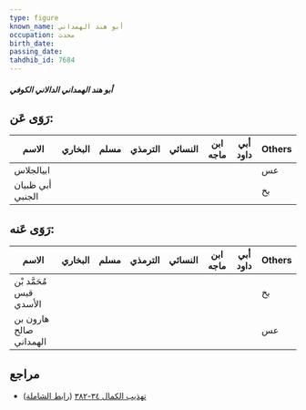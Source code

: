 ```yaml
---
type: figure
known_name: أبو هند الهمداني
occupation: محدث
birth_date:
passing_date:
tahdhib_id: 7684
---
```

##### أبو هند الهمداني الدالاني الكوفي

## رَوَى عَن:
| الاسم            | البخاري | مسلم | الترمذي | النسائي | ابن ماجه | أبي داود | Others |
| ---------------- | ------- | ---- | ------- | ------- | -------- | -------- | ------ |
| ابيالجلاس        |         |      |         |         |          |          | عس     |
| أبي ظبيان الجنبي |         |      |         |         |          |          | بخ     |
## رَوَى عَنه:
| الاسم                   | البخاري | مسلم | الترمذي | النسائي | ابن ماجه | أبي داود | Others |
| ----------------------- | ------- | ---- | ------- | ------- | -------- | -------- | ------ |
| مُحَمَّد بْن قيس الأسدي |         |      |         |         |          |          | بخ     |
| هارون بن صالح الهمداني  |         |      |         |         |          |          | عس     |
## مراجع
- [تهذيب الكمال ٣٤-٣٨٢](obsidian://open?vault=Tahdhib-al-Kamal&file=Figures/٧٦٨٤-أبو%20هند%20الهمداني%20الدالاني%20الكوفي) ([رابط الشاملة](https://shamela.ws/book/3722/18499))